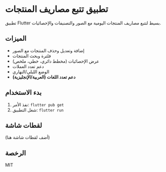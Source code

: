 # تطبيق تتبع مصاريف المنتجات

تطبيق Flutter بسيط لتتبع مصاريف المنتجات اليومية مع الصور والتصنيفات والإحصائيات.

## الميزات
- إضافة وتعديل وحذف المنتجات مع الصور
- فلترة وبحث المنتجات
- عرض الإحصائيات (مخطط دائري، خطي، ملخص)
- دعم تعدد العملات
- الوضع الليلي/النهاري
- **دعم تعدد اللغات (العربية/الإنجليزية)**

## بدء الاستخدام
1. نفذ الأمر: `flutter pub get`
2. شغل التطبيق: `flutter run`

## لقطات شاشة
(أضف لقطات شاشة هنا)

## الرخصة
MIT
